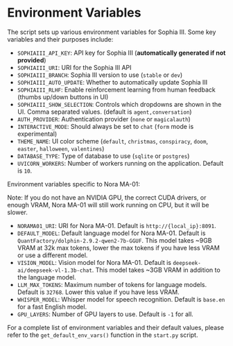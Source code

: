 # Environment Variables 

The script sets up various environment variables for Sophia III. Some key variables and their purposes include:

- `SOPHIAIII_API_KEY`: API key for Sophia III (**automatically generated if not provided**)
- `SOPHIAIII_URI`: URI for the Sophia III API
- `SOPHIAIII_BRANCH`: Sophia III version to use (`stable` or `dev`)
- `SOPHIAIII_AUTO_UPDATE`: Whether to automatically update Sophia III
- `SOPHIAIII_RLHF`: Enable reinforcement learning from human feedback (thumbs up/down buttons in UI)
- `SOPHIAIII_SHOW_SELECTION`: Controls which dropdowns are shown in the UI. Comma separated values. (default is `agent,conversation`)
- `AUTH_PROVIDER`: Authentication provider (`none` or `magicalauth`)
- `INTERACTIVE_MODE`: Should always be set to `chat` (`form` mode is experimental)
- `THEME_NAME`: UI color scheme (`default`, `christmas`, `conspiracy`, `doom`, `easter`, `halloween`, `valentines`)
- `DATABASE_TYPE`: Type of database to use (`sqlite` or `postgres`)
- `UVICORN_WORKERS`: Number of workers running on the application. Default is `10`.

Environment variables specific to Nora MA-01:

Note: If you do not have an NVIDIA GPU, the correct CUDA drivers, or enough VRAM, Nora MA-01 will still work running on CPU, but it will be slower.

- `NORAMA01_URI`: URI for Nora MA-01. Default is `http://{local_ip}:8091`.
- `DEFAULT_MODEL`: Default language model for Nora MA-01. Default is `QuantFactory/dolphin-2.9.2-qwen2-7b-GGUF`. This model takes ~9GB VRAM at 32k max tokens, lower the max tokens if you have less VRAM or use a different model.
- `VISION_MODEL`: Vision model for Nora MA-01. Default is `deepseek-ai/deepseek-vl-1.3b-chat`. This model takes ~3GB VRAM in addition to the language model.
- `LLM_MAX_TOKENS`: Maximum number of tokens for language models. Default is `32768`. Lower this value if you have less VRAM.
- `WHISPER_MODEL`: Whisper model for speech recognition. Default is `base.en` for a fast English model.
- `GPU_LAYERS`: Number of GPU layers to use. Default is `-1` for all.

For a complete list of environment variables and their default values, please refer to the `get_default_env_vars()` function in the `start.py` script.
